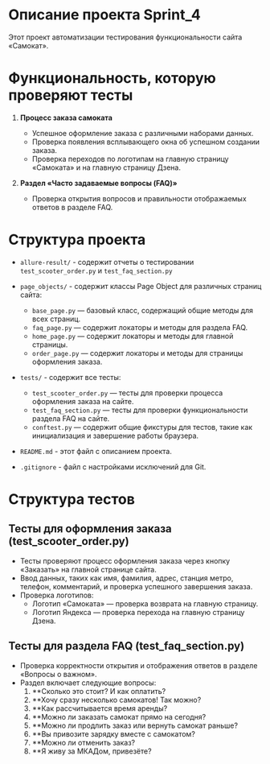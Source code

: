 # Описание проекта Sprint_4

Этот проект автоматизации тестирования функциональности сайта «Самокат».

# Функциональность, которую проверяют тесты

1. **Процесс заказа самоката**
    - Успешное оформление заказа с различными наборами данных.
    - Проверка появления всплывающего окна об успешном создании заказа.
    - Проверка переходов по логотипам на главную страницу «Самоката» и на главную страницу Дзена.

2. **Раздел «Часто задаваемые вопросы (FAQ)»**
    - Проверка открытия вопросов и правильности отображаемых ответов в разделе FAQ.

# Структура проекта

- `allure-result/` - содержит отчеты о тестировании `test_scooter_order.py` и `test_faq_section.py`

- `page_objects/` - содержит классы Page Object для различных страниц сайта:
  - `base_page.py` — базовый класс, содержащий общие методы для всех страниц.
  - `faq_page.py` — содержит локаторы и методы для раздела FAQ.
  - `home_page.py` — содержит локаторы и методы для главной страницы.
  - `order_page.py` — содержит локаторы и методы для страницы оформления заказа.

- `tests/` - содержит все тесты:
  - `test_scooter_order.py` — тесты для проверки процесса оформления заказа на сайте.
  - `test_faq_section.py` — тесты для проверки функциональности раздела FAQ на сайте.
  - `conftest.py` — содержит общие фикстуры для тестов, такие как инициализация и завершение работы браузера.

- `README.md` - этот файл с описанием проекта.
- `.gitignore` - файл с настройками исключений для Git.

# Структура тестов

## Тесты для оформления заказа (test_scooter_order.py)

- Тесты проверяют процесс оформления заказа через кнопку «Заказать» на главной странице сайта.
- Ввод данных, таких как имя, фамилия, адрес, станция метро, телефон, комментарий, и проверка успешного завершения заказа.
- Проверка логотипов:
    - Логотип «Самоката» — проверка возврата на главную страницу.
    - Логотип Яндекса — проверка перехода на главную страницу Дзена.

## Тесты для раздела FAQ (test_faq_section.py)

- Проверка корректности открытия и отображения ответов в разделе «Вопросы о важном».
- Раздел включает следующие вопросы:
    1. **Сколько это стоит? И как оплатить?
    2. **Хочу сразу несколько самокатов! Так можно?
    3. **Как рассчитывается время аренды?
    4. **Можно ли заказать самокат прямо на сегодня?
    5. **Можно ли продлить заказ или вернуть самокат раньше?
    6. **Вы привозите зарядку вместе с самокатом?
    7. **Можно ли отменить заказ?
    8. **Я живу за МКАДом, привезёте?